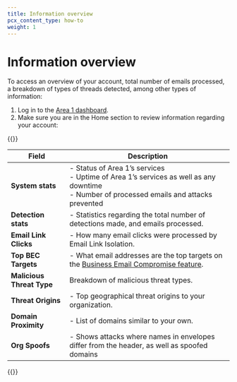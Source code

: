 ```yaml
---
title: Information overview
pcx_content_type: how-to
weight: 1
---
```


# Information overview

To access an overview of your account, total number of emails processed, a breakdown of types of threads detected, among other types of information:

1. Log in to the [Area 1 dashboard](https://horizon.area1security.com/users/login).
2. Make sure you are in the Home section to review information regarding your account:

{{<table-wrap>}}

Field | Description
--- | ---
**System stats** | - Status of Area 1’s services <br> - Uptime of Area 1’s services as well as any downtime <br> - Number of processed emails and attacks prevented
**Detection stats** | - Statistics regarding the total number of detections made, and emails processed.
**Email Link Clicks** | - How many email clicks were processed by Email Link Isolation.
**Top BEC Targets** | - What email addresses are the top targets on the [Business Email Compromise feature](/email-security/email-configuration/enhanced-detections/business-email-compromise/).
**Malicious Threat Type** | Breakdown of malicious threat types.
**Threat Origins** | - Top geographical threat origins to your organization.
**Domain Proximity** | - List of domains similar to your own.
**Org Spoofs** | - Shows attacks where names in envelopes differ from the header, as well as spoofed domains

{{</table-wrap>}}